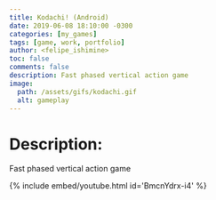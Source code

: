 ```yaml
---
title: Kodachi! (Android)
date: 2019-06-08 18:10:00 -0300
categories: [my_games]
tags: [game, work, portfolio]
author: <felipe_ishimine>
toc: false
comments: false
description: Fast phased vertical action game
image:
  path: /assets/gifs/kodachi.gif
  alt: gameplay  
---
```


# Description:
Fast phased vertical action game

{% include embed/youtube.html id='BmcnYdrx-i4' %}